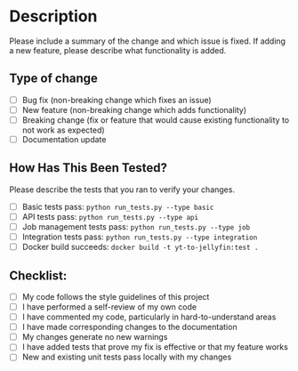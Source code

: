 # Description

Please include a summary of the change and which issue is fixed. If adding a new feature, please describe what functionality is added.

## Type of change

- [ ] Bug fix (non-breaking change which fixes an issue)
- [ ] New feature (non-breaking change which adds functionality)
- [ ] Breaking change (fix or feature that would cause existing functionality to not work as expected)
- [ ] Documentation update

## How Has This Been Tested?

Please describe the tests that you ran to verify your changes. 

- [ ] Basic tests pass: `python run_tests.py --type basic`
- [ ] API tests pass: `python run_tests.py --type api`
- [ ] Job management tests pass: `python run_tests.py --type job` 
- [ ] Integration tests pass: `python run_tests.py --type integration`
- [ ] Docker build succeeds: `docker build -t yt-to-jellyfin:test .`

## Checklist:

- [ ] My code follows the style guidelines of this project
- [ ] I have performed a self-review of my own code
- [ ] I have commented my code, particularly in hard-to-understand areas
- [ ] I have made corresponding changes to the documentation
- [ ] My changes generate no new warnings
- [ ] I have added tests that prove my fix is effective or that my feature works
- [ ] New and existing unit tests pass locally with my changes